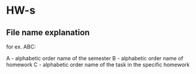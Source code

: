 # HW-s
## File name explanation

for ex. ABC: 

A - alphabetic order name of the semester 
B - alphabetic order name of homework
C - alphabetic order name of the task in the specific homework
